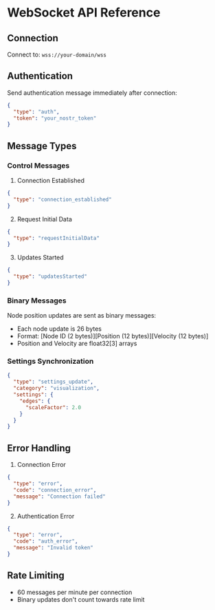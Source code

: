 # WebSocket API Reference

## Connection

Connect to: `wss://your-domain/wss`

## Authentication

Send authentication message immediately after connection:

```json
{
  "type": "auth",
  "token": "your_nostr_token"
}
```

## Message Types

### Control Messages

1. Connection Established
```json
{
  "type": "connection_established"
}
```

2. Request Initial Data
```json
{
  "type": "requestInitialData"
}
```

3. Updates Started
```json
{
  "type": "updatesStarted"
}
```

### Binary Messages

Node position updates are sent as binary messages:

- Each node update is 26 bytes
- Format: [Node ID (2 bytes)][Position (12 bytes)][Velocity (12 bytes)]
- Position and Velocity are float32[3] arrays

### Settings Synchronization

```json
{
  "type": "settings_update",
  "category": "visualization",
  "settings": {
    "edges": {
      "scaleFactor": 2.0
    }
  }
}
```

## Error Handling

1. Connection Error
```json
{
  "type": "error",
  "code": "connection_error",
  "message": "Connection failed"
}
```

2. Authentication Error
```json
{
  "type": "error",
  "code": "auth_error",
  "message": "Invalid token"
}
```

## Rate Limiting

- 60 messages per minute per connection
- Binary updates don't count towards rate limit
